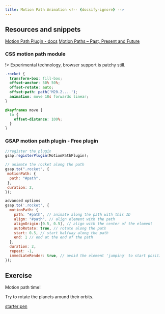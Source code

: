 ```yaml
---
title: Motion Path Animation <!-- {docsify-ignore} -->
---
```


## Resources and snippets

[Motion Path Plugin - docs](https://greensock.com/docs/v3/Plugins/MotionPathPlugin)
[Motion Paths – Past, Present and Future](https://tympanus.net/codrops/2019/12/03/motion-paths-past-present-and-future/)

### CSS motion path module

!> Experimental technology, browser support is patchy still.

```css
.rocket {
  transform-box: fill-box;
  offset-anchor: 50% 50%;
  offset-rotate: auto;
  offset-path: path('M20.2....');
  animation: move 10s forwards linear;
}

@keyframes move {
  to {
    offset-distance: 100%;
  }
}
```

### GSAP motion path plugin - Free plugin

```js
//register the plugin
gsap.registerPlugin(MotionPathPlugin);

// animate the rocket along the path
gsap.to(".rocket", {
 motionPath: {
  path: "#path",
 },
 duration: 2,
});

advanced options
gsap.to('.rocket', {
  motionPath: {
    path: "#path", // animate along the path with this ID
    align: "#path", // align element with the path
    alignOrigin:[0.5, 0.5], // align with the center of the element
    autoRotate: true, // rotate along the path
    start: 0.5, // start halfway along the path
    end: 1 // end at the end of the path
  },
  duration: 2,
  repeat: -1,
  immediateRender: true, // avoid the element 'jumping' to start position
});
```

## Exercise

Motion path time!

Try to rotate the planets around their orbits.

[starter pen](https://codepen.io/svganimationworkshop/pen/WNvOXEQ)
